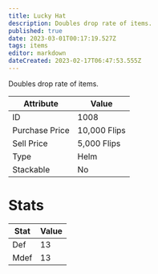 ```yaml
---
title: Lucky Hat
description: Doubles drop rate of items.
published: true
date: 2023-03-01T00:17:19.527Z
tags: items
editor: markdown
dateCreated: 2023-02-17T06:47:53.555Z
---
```


Doubles drop rate of items.

|Attribute|Value|
|-|-|
|ID|1008|
|Purchase Price|10,000 Flips|
|Sell Price|5,000 Flips|
|Type|Helm|
|Stackable|No|

# Stats
|Stat|Value|
|-|-|
|Def|13|
|Mdef|13|
